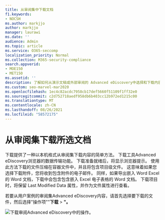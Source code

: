```yaml
---
title: 从审阅集中下载文档
f1.keywords:
- NOCSH
ms.author: markjjo
author: markjjo
manager: laurawi
ms.date: ''
audience: Admin
ms.topic: article
ms.service: O365-seccomp
localization_priority: Normal
ms.collection: M365-security-compliance
search.appverid:
- MOE150
- MET150
ms.assetid: ''
description: 了解如何从演示文稿或外部审阅的 Advanced eDiscovery中选择和下载内容。
ms.custom: seo-marvel-mar2020
ms.openlocfilehash: 1ec4c82acdc7958cb17def5660f51109f1ff32e0
ms.sourcegitcommit: c2d752718aedf958db6b403cc12b972ed1215c00
ms.translationtype: MT
ms.contentlocale: zh-CN
ms.lasthandoff: 08/26/2021
ms.locfileid: "58572175"
---
```

# <a name="download-selected-documents-from-a-review-set"></a>从审阅集下载所选文档

下载提供了一种以本机格式从审阅集下载内容的简单方法。 下载工具Advanced eDiscovery浏览器的数据传输功能。 下载准备就绪后，将显示浏览器提示。 使用此方法下载的文件压缩在容器文件中，并且将包含项目级文件。 这意味着如果您选择下载附件，您将收到包含附件的电子邮件。 同样，如果导出嵌入 Word Excel的 Word 文档，下载中会包含包含嵌入 Excel 电子表格的 Word 文档。 下载项目时，将保留 Last Modified Data 属性，并作为文件属性进行查看。

若要从用户案例的审阅集Advanced eDiscovery内容，请首先选择要下载的文件，然后选择"操作项""**下载**  >  **"。**

![下载审阅Advanced eDiscovery中的操作。](../media/eDiscoDownload.png)
